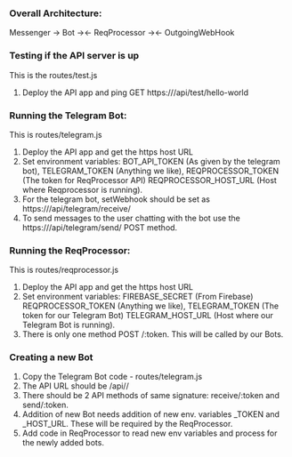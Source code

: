 ### Overall Architecture:

Messenger -> Bot -><- ReqProcessor -><- OutgoingWebHook

### Testing if the API server is up
This is the routes/test.js
1. Deploy the API app and ping GET https://<host>/api/test/hello-world

### Running the Telegram Bot:
This is routes/telegram.js
1. Deploy the API app and get the https host URL 
2. Set environment variables: 
	BOT_API_TOKEN (As given by the telegram bot), 
	TELEGRAM_TOKEN (Anything we like), 
	REQPROCESSOR_TOKEN (The token for ReqProcessor API)
	REQPROCESSOR_HOST_URL (Host where Reqprocessor is running).
3. For the telegram bot, setWebhook should be set as https://<host>/api/telegram/receive/<telegramtoken>
4. To send messages to the user chatting with the bot use the https://<host>/api/telegram/send/<telegramtoken> POST method.

### Running the ReqProcessor:
This is routes/reqprocessor.js
1. Deploy the API app and get the https host URL 
2. Set environment variables: 
	FIREBASE_SECRET (From Firebase)
	REQPROCESSOR_TOKEN (Anything we like), 
	TELEGRAM_TOKEN (The token for our Telegram Bot)
	TELEGRAM_HOST_URL (Host where our Telegram Bot is running).
3. There is only one method POST /:token. This will be called by our Bots.


### Creating a new Bot
1. Copy the Telegram Bot code - routes/telegram.js
2. The API URL should be <host>/api/<source>/
3. There should be 2 API methods of same signature: receive/:token and send/:token.
4. Addition of new Bot needs addition of new env. variables <SOURCE>_TOKEN and <SOURCE>_HOST_URL. These will be required by the ReqProcessor.
5. Add code in ReqProcessor to read new env variables and process for the newly added bots.
